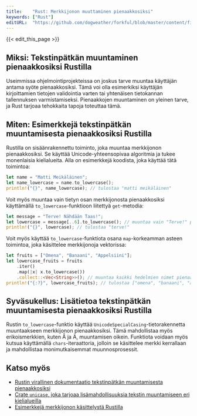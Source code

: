 ```yaml
---
title:    "Rust: Merkkijonon muuttaminen pienaakkosiksi"
keywords: ["Rust"]
editURL:  "https://github.com/dogweather/forkful/blob/master/content/fi/rust/converting-a-string-to-lower-case.md"
---
```


{{< edit_this_page >}}

## Miksi: Tekstinpätkän muuntaminen pienaakkosiksi Rustilla

Useimmissa ohjelmointiprojekteissa on joskus tarve muuntaa käyttäjän antama syöte pienaakkosiksi. Tämä voi olla esimerkiksi käyttäjän kirjoittamien tietojen validointia varten tai yhtenäisen tietokannan tallennuksen varmistamiseksi. Pienaakkojen muuntaminen on yleinen tarve, ja Rust tarjoaa tehokkaita tapoja toteuttaa tämä.

## Miten: Esimerkkejä tekstinpätkän muuntamisesta pienaakkosiksi Rustilla

Rustilla on sisäänrakennettu toiminto, joka muuntaa merkkijonon pienaakkosiksi. Se käyttää Unicode-yhteensopivaa algoritmia ja tukee monenlaisia kielialueita. Alla on esimerkkejä koodista, joka käyttää tätä toimintoa:

```Rust
let name = "Matti Meikäläinen";
let name_lowercase = name.to_lowercase();
println!("{}", name_lowercase); // tulostaa "matti meikäläinen"
```

Voit myös muuntaa vain tietyn osan merkkijonosta pienaakkosiksi käyttämällä `to_lowercase`-funktioon liitettyä `get`-metodia:

```Rust
let message = "Terve! Nähdään Taas!";
let lowercase = message[..6].to_lowercase(); // muuntaa vain "Terve!" pienaakkosiksi
println!("{}", lowercase); // tulostaa "terve!"
```

Voit myös käyttää `to_lowercase`-funktiota osana `map`-korkeamman asteen toimintoa, joka käsittelee merkkijonoja vektorissa:

```Rust
let fruits = ["Omena", "Banaani", "Appelsiini"];
let lowercase_fruits = fruits
    .iter()
    .map(|x| x.to_lowercase())
    .collect::<Vec<String>>(); // muuntaa kaikki hedelmien nimet pienaakkosiksi
println!("{:?}", lowercase_fruits); // tulostaa ["omena", "banaani", "appelsiini"]
```

## Syväsukellus: Lisätietoa tekstinpätkän muuntamisesta pienaakkosiksi Rustilla

Rustin `to_lowercase`-funktio käyttää `UnicodeSpecialCasing`-tietorakennetta muuntaakseen merkkijonon pienaakkosiksi. Tämä mahdollistaa myös erikoismerkkien, kuten Å ja Ä, muuntamisen oikein. Funktiota voidaan myös kutsua käyttämällä `chars`-iteraattoria, jolloin se käsittelee merkki kerrallaan ja mahdollistaa monimutkaisemmat muunnosprosessit.

## Katso myös

- [Rustin virallinen dokumentaatio tekstinpätkän muuntamisesta pienaakkosiksi](https://doc.rust-lang.org/std/string/trait.From.html#method.to_lowercase)
- [Crate `unicase`, joka tarjoaa lisämahdollisuuksia tekstin muuntamiseen eri kielialueilla](https://crates.io/crates/unicase)
- [Esimerkkejä merkkijonon käsittelystä Rustilla](https://learnxinyminutes.com/docs/rust/)